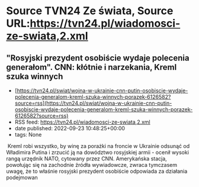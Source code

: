 # Source TVN24 Ze świata, Source URL:https://tvn24.pl/wiadomosci-ze-swiata,2.xml

## "Rosyjski prezydent osobiście wydaje polecenia generałom". CNN: kłótnie i narzekania, Kreml szuka winnych
 - [https://tvn24.pl/swiat/wojna-w-ukrainie-cnn-putin-osobiscie-wydaje-polecenia-generalom-kreml-szuka-winnych-porazek-6126582?source=rss](https://tvn24.pl/swiat/wojna-w-ukrainie-cnn-putin-osobiscie-wydaje-polecenia-generalom-kreml-szuka-winnych-porazek-6126582?source=rss)
 - RSS feed: https://tvn24.pl/wiadomosci-ze-swiata,2.xml
 - date published: 2022-09-23 10:48:25+00:00
 - tags: None

<img alt="" src="https://tvn24.pl/najnowsze/cdn-zdjecie-t7d0bf-putin-obserwuje-cwiczenia-wostok-2022-6126596/alternates/LANDSCAPE_1280" />
    Kreml robi wszystko, by winę za porażki na froncie w Ukrainie odsunąć od Władimira Putina i zrzucić ją na dowództwo rosyjskiej armii - ocenił wysoki rangą urzędnik NATO, cytowany przez CNN. Amerykańska stacja, powołując się na zachodnie źródła wywiadowcze, zwraca tymczasem uwagę, że to właśnie rosyjski prezydent osobiście odpowiada za działania podejmowan
